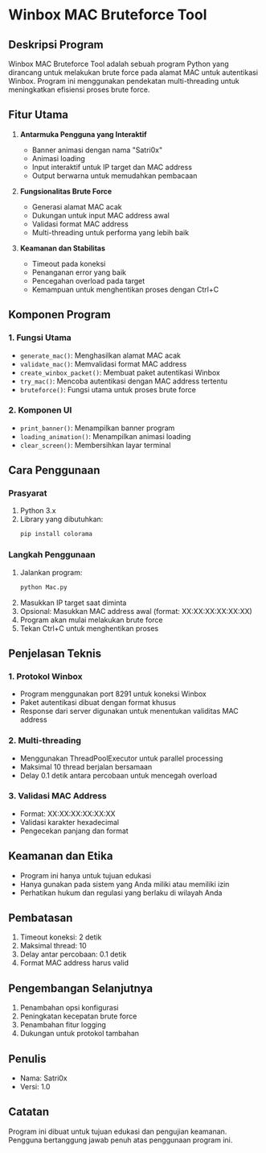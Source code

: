 # Winbox MAC Bruteforce Tool

## Deskripsi Program
Winbox MAC Bruteforce Tool adalah sebuah program Python yang dirancang untuk melakukan brute force pada alamat MAC untuk autentikasi Winbox. Program ini menggunakan pendekatan multi-threading untuk meningkatkan efisiensi proses brute force.

## Fitur Utama
1. **Antarmuka Pengguna yang Interaktif**
   - Banner animasi dengan nama "Satri0x"
   - Animasi loading
   - Input interaktif untuk IP target dan MAC address
   - Output berwarna untuk memudahkan pembacaan

2. **Fungsionalitas Brute Force**
   - Generasi alamat MAC acak
   - Dukungan untuk input MAC address awal
   - Validasi format MAC address
   - Multi-threading untuk performa yang lebih baik

3. **Keamanan dan Stabilitas**
   - Timeout pada koneksi
   - Penanganan error yang baik
   - Pencegahan overload pada target
   - Kemampuan untuk menghentikan proses dengan Ctrl+C

## Komponen Program

### 1. Fungsi Utama
- `generate_mac()`: Menghasilkan alamat MAC acak
- `validate_mac()`: Memvalidasi format MAC address
- `create_winbox_packet()`: Membuat paket autentikasi Winbox
- `try_mac()`: Mencoba autentikasi dengan MAC address tertentu
- `bruteforce()`: Fungsi utama untuk proses brute force

### 2. Komponen UI
- `print_banner()`: Menampilkan banner program
- `loading_animation()`: Menampilkan animasi loading
- `clear_screen()`: Membersihkan layar terminal

## Cara Penggunaan

### Prasyarat
1. Python 3.x
2. Library yang dibutuhkan:
   ```bash
   pip install colorama
   ```

### Langkah Penggunaan
1. Jalankan program:
   ```bash
   python Mac.py
   ```
2. Masukkan IP target saat diminta
3. Opsional: Masukkan MAC address awal (format: XX:XX:XX:XX:XX:XX)
4. Program akan mulai melakukan brute force
5. Tekan Ctrl+C untuk menghentikan proses

## Penjelasan Teknis

### 1. Protokol Winbox
- Program menggunakan port 8291 untuk koneksi Winbox
- Paket autentikasi dibuat dengan format khusus
- Response dari server digunakan untuk menentukan validitas MAC address

### 2. Multi-threading
- Menggunakan ThreadPoolExecutor untuk parallel processing
- Maksimal 10 thread berjalan bersamaan
- Delay 0.1 detik antara percobaan untuk mencegah overload

### 3. Validasi MAC Address
- Format: XX:XX:XX:XX:XX:XX
- Validasi karakter hexadecimal
- Pengecekan panjang dan format

## Keamanan dan Etika
- Program ini hanya untuk tujuan edukasi
- Hanya gunakan pada sistem yang Anda miliki atau memiliki izin
- Perhatikan hukum dan regulasi yang berlaku di wilayah Anda

## Pembatasan
1. Timeout koneksi: 2 detik
2. Maksimal thread: 10
3. Delay antar percobaan: 0.1 detik
4. Format MAC address harus valid

## Pengembangan Selanjutnya
1. Penambahan opsi konfigurasi
2. Peningkatan kecepatan brute force
3. Penambahan fitur logging
4. Dukungan untuk protokol tambahan

## Penulis
- Nama: Satri0x
- Versi: 1.0

## Catatan
Program ini dibuat untuk tujuan edukasi dan pengujian keamanan. Pengguna bertanggung jawab penuh atas penggunaan program ini. 